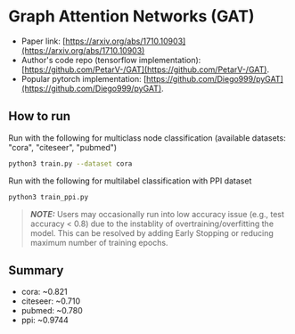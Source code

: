 Graph Attention Networks (GAT)
============

- Paper link: [https://arxiv.org/abs/1710.10903](https://arxiv.org/abs/1710.10903)
- Author's code repo (tensorflow implementation):
  [https://github.com/PetarV-/GAT](https://github.com/PetarV-/GAT).
- Popular pytorch implementation:
  [https://github.com/Diego999/pyGAT](https://github.com/Diego999/pyGAT).

How to run
-------

Run with the following for multiclass node classification (available datasets: "cora", "citeseer", "pubmed")
```bash
python3 train.py --dataset cora
```

Run with the following for multilabel classification with PPI dataset
```bash
python3 train_ppi.py
```

> **_NOTE:_**  Users may occasionally run into low accuracy issue (e.g., test accuracy < 0.8) due to the instablity of overtraining/overfitting the model. This can be resolved by adding Early Stopping or reducing maximum number of training epochs.

Summary
-------
* cora: ~0.821
* citeseer: ~0.710
* pubmed: ~0.780
* ppi: ~0.9744
